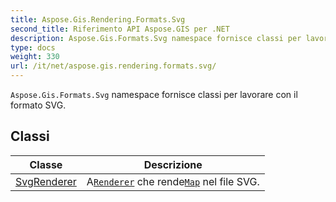 ```yaml
---
title: Aspose.Gis.Rendering.Formats.Svg
second_title: Riferimento API Aspose.GIS per .NET
description: Aspose.Gis.Formats.Svg namespace fornisce classi per lavorare con il formato SVG.
type: docs
weight: 330
url: /it/net/aspose.gis.rendering.formats.svg/
---
```

`Aspose.Gis.Formats.Svg` namespace fornisce classi per lavorare con il formato SVG.

## Classi

| Classe | Descrizione |
| --- | --- |
| [SvgRenderer](./svgrenderer/) | A[`Renderer`](../aspose.gis.rendering/renderer/) che rende[`Map`](../aspose.gis.rendering/map/) nel file SVG. |



